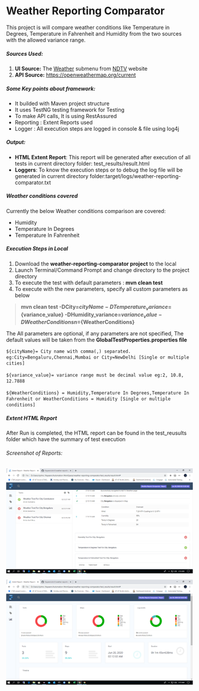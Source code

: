 # Weather Reporting Comparator

This project is will compare weather conditions like Temperature in Degrees, Temperature in Fahrenheit and Humidity from the two sources with the allowed variance range.


##### Sources Used:

1.  **UI Source:** The [Weather](https://social.ndtv.com/static/Weather/report/?pfrom=home-topsubnavigation "NDTV Weather - Weather in your Indian City") submenu from [NDTV](https://www.ndtv.com/) website
2.  **API Source:** <https://openweathermap.org/current>

##### Some Key points about framework:

*   It builded with Maven project structure
*   It uses TestNG testing framework for Testing
*   To make API calls, It is using RestAssured
*   Reporting : Extent Reports used
*	Logger : All execution steps are logged in console & file using log4j

##### Output:

*   **HTML Extent Report**: This report will be generated after execution of all tests in current directory folder: test_results/result.html
*   **Loggers**: To know the execution steps or to debug the log file will be generated in current directory folder:target/logs/weather-reporting-comparator.txt

##### Weather conditions covered
Currently the below Weather conditions comparison are covered:

*   Humidity
*   Temperature In Degrees
*	Temperature In Fahrenheit 


##### Execution Steps in Local

1.  Download the **weather-reporting-comparator project** to the local
2.  Launch Terminal/Command Prompt and change directory to the project directory
3. 	To execute the test with default parameters : **mvn clean test**
4. 	To execute with the new parameters, specify all custom parameters as below
		
> **mvn clean test -DCity=${cityName} -DTemperature_variance=${variance_value} -DHumidity_variance=${variance_value} -DWeatherConditionsn=${WeatherConditions}**

The All parameters are optional, if any parameters are not specified, The default values will be taken from the **GlobalTestProperties.properties file**

	${cityName}= City name with comma(,) separated. eg:City=Bengaluru,Chennai,Mumbai or City=NewDelhi [Single or multiple cities]
	
	${variance_value}= variance range must be decimal value eg:2, 10.8, 12.7888
	
	${WeatherConditions} = Humidity,Temperature In Degrees,Temperature In Fahrenheit or WeatherConditions = Humidity [Single or multiple conditions]

##### Extent HTML Report
After Run is completed, the HTML report can be found in the test_reusults folder which have the summary of test execution

###### Screenshot of Reports:

![Screenshot_Test](Screenshot_Test.png "Test_View")

![Screenshot_DashBoard](Screenshot_DashBoard.png "DashBoard_View") 












